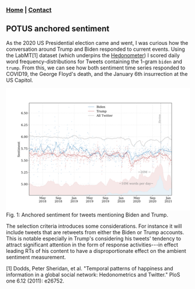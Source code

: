 ### [Home](../../index.md) | [Contact](../../contact.md) 

## POTUS anchored sentiment

As the 2020 US Presidential election came and went, I was curious how the conversation around Trump and Biden
responded to current events. Using the LabMT[1] dataset (which underpins the [Hedonometer](hedonometer.org))
I scored daily word frequency-distributions for Tweets containing the 1-gram `biden` and `trump`.
From this, we can see how both sentiment time series responded to COVID19, the George Floyd's death, 
and the January 6th insurrection at the US Capitol. 

![POTUS anchored sentiment](potus_sentiment_compare_004.png)
Fig. 1: Anchored sentiment for tweets mentioning Biden and Trump. 

The selection criteria introduces some considerations. For instance it will include tweets that are retweets from either 
the Biden or Trump accounts. This is notable especially in Trump's considering his tweets' tendency to attract significant attention
in the form of response activities---in effect leading RTs of his content to have a disproportionate effect on the ambient sentiment measurement.  



[1] Dodds, Peter Sheridan, et al. "Temporal patterns of happiness and information in a global social network: Hedonometrics and Twitter." PloS one 6.12 (2011): e26752.